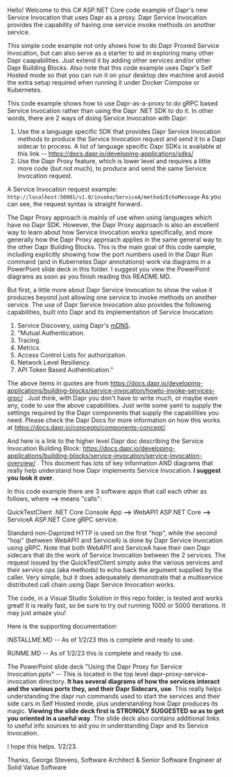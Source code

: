 Hello!  Welcome to this C# ASP.NET Core code example of Dapr's new Service Invocation that uses Dapr as a proxy.  Dapr Service Invocation provides the capability of having one service invoke methods on another service.  

This simple code example not only shows how to do Dapr Proxied Service Invocation, but can also serve as a starter to aid in exploring many other Dapr caapabilities.  Just extend it by adding other services and/or other Dapr Building Blocks.  Also note that this code example uses Dapr's Self Hosted mode so that you can run it on your desktop dev machine and avoid the extra setup required when running it under Docker Compose or Kubernetes.

This code example shows how to use Dapr-as-a-proxy to do gRPC based Service Invocation rather than using the Dapr .NET SDK to do it. In other words, there are 2 ways of doing Service Invocation with Dapr:
1. Use the a language specific SDK that provides Dapr Service Invocation methods to produce the Service Invocation request and send it to a Dapr sidecar to process. A list of language specific Dapr SDKs is available at this link -- https://docs.dapr.io/developing-applications/sdks/
2. Use the Dapr Proxy feature, which is lower level and requires a little more code (but not much), to produce and send the same Service Invocation request.

A Service Invocation request example: `http://localhost:50001/v1.0/invoke/ServiceA/method/EchoMessage`  As you can see, the request syntax is straight forward.

The Dapr Proxy approach is mainly of use when using languages which have no Dapr SDK.  However, the Dapr Proxy approach is also an excellent way to learn about how Service Invocation works specifically, and more generally how the Dapr Proxy approach applies in the same general way to the other Dapr Building Blocks.  This is the main goal of this code sample, including explicitly showing how the port numbers used in the Dapr Run command (and in Kubernetes Dapr annotations) work via diagrams in a PowerPoint slide deck in this folder.  I suggest you view the PowerPoint diagrams as soon as you finish reading this README.MD.

But first, a little more about Dapr Service Invocation to show the value it produces beyond just allowing one service to invoke methods on another service.  The use of Dapr Service Invocation also provides the following capabilities, built into Dapr and its implementation of Service Invocation:
1. Service Discovery, using Dapr's [mDNS](https://docs.dapr.io/reference/components-reference/supported-name-resolution/nr-mdns/).
2. "Mutual Authentication.
3. Tracing.
4. Metrics.
5. Access Control Lists for authorization.
6. Network Level Resiliency.
7. API Token Based Authentication."

The above items in quotes are from https://docs.dapr.io/developing-applications/building-blocks/service-invocation/howto-invoke-services-grpc/ .  Just think, with Dapr you don't have to write much, or maybe even any, code to use the above capabilities.  Just write some yaml to supply the settings required by the Dapr components that supply the capabilities you need.  Please check the Dapr Docs for more information on how this works at https://docs.dapr.io/concepts/components-concept/.

And here is a link to the higher level Dapr doc describing the Service Invocation Building Block: https://docs.dapr.io/developing-applications/building-blocks/service-invocation/service-invocation-overview/ . This docment has lots of key information AND diagrams that really help understand how Dapr implements Service Invocation.  **I suggest you look it over**.

In this code example there are 3 software apps that call each other as follows, where **-->** means "calls":   

  QuickTestClient .NET Core Console App **-->** WebAPI1 ASP.NET Core **-->** ServiceA ASP.NET Core gRPC service.
  
Standard non-Daprized HTTP is used on the first "hop", while the second "hop" (between WebAPI1 and ServiceA) is done by Dapr Service Invocation using gRPC.  Note that both WebAPI1 and ServiceA have their own Dapr sidecars that do the work of Service Invocation between the 2 services.  The request issued by the QuickTestClient simply asks the various services and their service ops (aka methods) to echo back the argument supplied by the caller.  Very simple, but it does adequeately demonstrate that a multiservice distributed call chain using Dapr Service Invocation works.

The code, in a Visual Studio Solution in this repo folder, is tested and works great!  It is really fast, so be sure to try out running 1000 or 5000 iterations.  It may just amaze you!  


Here is the supporting documentation:

INSTALLME.MD  -- As of 1/2/23 this is complete and ready to use.

RUNME.MD -- As of 1/2/23 this is complete and ready to use.

The PowerPoint slide deck "Using the Dapr Proxy for Service Invocation.pptx" -- This is located in the top level dapr-proxy-service-invocation directory.  **It has several diagrams of how the services interact and the various ports they, and their Dapr Sidecars, use**.  This really helps understanding the dapr run commands used to start the services and their side cars in Self Hosted mode, plus understanding how Dapr produces its magic.  **Viewing the slide deck first is STRONGLY SUGGESTED so as to get you oriented in a useful way**.  The slide deck also contains additional links to useful info sources to aid you in understanding Dapr and its Service Invocation. 

I hope this helps. 1/2/23.

Thanks, 
George Stevens, Software Architect & Senior Software Engineer at Solid Value Software
